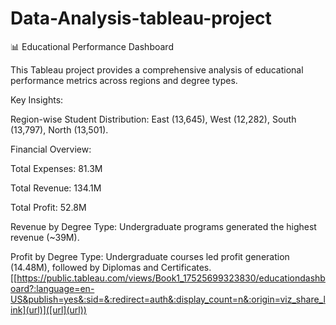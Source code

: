 # Data-Analysis-tableau-project
📊 Educational Performance Dashboard

This Tableau project provides a comprehensive analysis of educational performance metrics across regions and degree types.

Key Insights:

Region-wise Student Distribution: East (13,645), West (12,282), South (13,797), North (13,501).

Financial Overview:

Total Expenses: 81.3M

Total Revenue: 134.1M

Total Profit: 52.8M

Revenue by Degree Type: Undergraduate programs generated the highest revenue (~39M).

Profit by Degree Type: Undergraduate courses led profit generation (14.48M), followed by Diplomas and Certificates.
[[https://public.tableau.com/views/Book1_17525699323830/educationdashboard?:language=en-US&publish=yes&:sid=&:redirect=auth&:display_count=n&:origin=viz_share_link](url)]([url](url))
